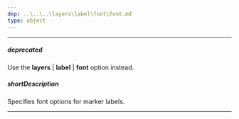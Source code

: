 ```yaml
---
dep: ..\..\..\layers\label\font\font.md
type: object
---
```

---
##### deprecated
Use the **layers** | **label** | **font** option instead.

##### shortDescription
Specifies font options for marker labels.

---
